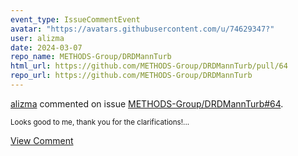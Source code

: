 ```yaml
---
event_type: IssueCommentEvent
avatar: "https://avatars.githubusercontent.com/u/74629347?"
user: alizma
date: 2024-03-07
repo_name: METHODS-Group/DRDMannTurb
html_url: https://github.com/METHODS-Group/DRDMannTurb/pull/64
repo_url: https://github.com/METHODS-Group/DRDMannTurb
---
```


<a href='https://github.com/alizma' target='_blank'>alizma</a> commented on issue <a href='https://github.com/METHODS-Group/DRDMannTurb/pull/64' target='_blank'>METHODS-Group/DRDMannTurb#64</a>.

<small>Looks good to me, thank you for the clarifications!...</small>

<a href='https://github.com/METHODS-Group/DRDMannTurb/pull/64' target='_blank'>View Comment</a>